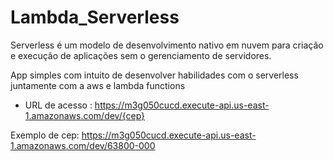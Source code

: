 # Lambda_Serverless

Serverless é um modelo de desenvolvimento nativo em nuvem para criação e execução de aplicações sem o gerenciamento de servidores.

App simples com intuito de desenvolver habilidades com o serverless juntamente com a aws e lambda functions

- URL de acesso : https://m3g050cucd.execute-api.us-east-1.amazonaws.com/dev/{cep}

Exemplo de cep: https://m3g050cucd.execute-api.us-east-1.amazonaws.com/dev/63800-000
